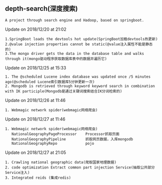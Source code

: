 ## depth-search(深度搜索)
   ~~~
   A project through search engine and Hadoop, based on springboot.
   ~~~
   
   Update on 2018/12/20 at 21:02
   ~~~
   1.SpringBoot loads the devtools hot update(SpringBoot加载devtools热更新)
   2.@value injection properties cannot be static(@value注入属性不能是静态的)
   3.The mongo driver gets the data in the database table and walks through it(mongo驱动程序获取数据库表中的数据并遍历它)
   ~~~
   
   Update on 2018/12/25 at 15:33
   ~~~
   1. The @scheduled Lucene index database was updated once /5 minutes ago(@scheduled Lucene索引数据库5分钟更新一次)
   2. Mongodb is retrieved through keyword keyword search in combination with IK participle(Mongodb是通过关键词搜索结合IK分词检索的)
   ~~~
   
   Update on 2018/12/26 at 11:46
   ~~~
   1. Webmagic network spider(webmagic网络爬虫)
   ~~~
   
   Update on 2018/12/27 at 11:46
   ~~~
   1. Webmagic network spider(webmagic网络爬虫)
      NationalGeographyPageProcessor    Processor抓取页面
      NationalGeographyPipeline         抓取网页数据，入库mongodb
      NationalGeographyRepo             pojo
   ~~~ 
   
   Update on 2018/12/27 at 21:05
   ~~~
   1. Crawling national geographic data(爬取国家地理数据)
   2. code optimization Extract common part injection Service(抽取公共部分 Service注入)
   3. Integrated reids (集成redis)   
   ~~~